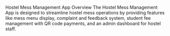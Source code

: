 Hostel Mess Management App
Overview
The Hostel Mess Management App is designed to streamline hostel mess operations by providing features like mess menu display, complaint and feedback system, student fee management with QR code payments, and an admin dashboard for hostel staff.
